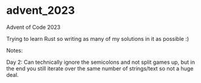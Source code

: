 # advent_2023
Advent of Code 2023 


Trying to learn Rust so writing as many of my solutions in it as possible :)


Notes:


Day 2: Can technically ignore the semicolons and not split games up, but in the end you still iterate over the same number of strings/text so not a huge deal. 
